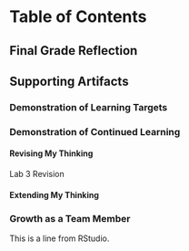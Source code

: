 
# Table of Contents 

## Final Grade Reflection

## Supporting Artifacts 

### Demonstration of Learning Targets

### Demonstration of Continued Learning

#### Revising My Thinking

Lab 3 Revision

#### Extending My Thinking

### Growth as a Team Member

This is a line from RStudio.
